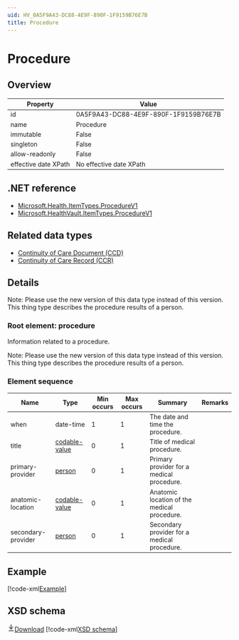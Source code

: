 ```yaml
---
uid: HV_0A5F9A43-DC88-4E9F-890F-1F9159B76E7B
title: Procedure
---
```


# Procedure

## Overview

Property|Value
---|---
id|0A5F9A43-DC88-4E9F-890F-1F9159B76E7B
name|Procedure
immutable|False
singleton|False
allow-readonly|False
effective date XPath|No effective date XPath

## .NET reference
- [Microsoft.Health.ItemTypes.ProcedureV1](https://docs.microsoft.com/dotnet/api/microsoft.health.itemtypes.procedurev1)
- [Microsoft.HealthVault.ItemTypes.ProcedureV1](https://docs.microsoft.com/dotnet/api/microsoft.healthvault.itemtypes.procedurev1)

## Related data types

- [Continuity of Care Document (CCD)](xref:HV_9c48a2b8-952c-4f5a-935d-f3292326bf54)
- [Continuity of Care Record (CCR)](xref:HV_1e1ccbfc-a55d-4d91-8940-fa2fbf73c195)

## Details
Note: Please use the new version of this data type instead of this version. <br /> This thing type describes the procedure results of a person.

<a name='procedure'></a>

### Root element: procedure

Information related to a procedure.

Note: Please use the new version of this data type instead of this version. <br /> This thing type describes the procedure results of a person.

### Element sequence

Name|Type|Min occurs|Max occurs|Summary|Remarks
---|---|---|---|---|---
when|date-time|1|1|The date and time the procedure.|
title|[codable-value](xref:HV_3e730686-781f-4616-aa0d-817bba8eb141#codable-value)|0|1|Title of medical procedure.|
primary-provider|[person](xref:HV_3e730686-781f-4616-aa0d-817bba8eb141#person)|0|1|Primary provider for a medical procedure.|
anatomic-location|[codable-value](xref:HV_3e730686-781f-4616-aa0d-817bba8eb141#codable-value)|0|1|Anatomic location of the medical procedure.|
secondary-provider|[person](xref:HV_3e730686-781f-4616-aa0d-817bba8eb141#person)|0|1|Secondary provider for a medical procedure.|

## Example
[!code-xml[Example](sample-xml/0A5F9A43-DC88-4E9F-890F-1F9159B76E7B.xml)]

## XSD schema
[![Download](/healthvault/images/download.png)Download](xsd/procedure.1.xsd)
[!code-xml[XSD schema](xsd/procedure.1.xsd)]
